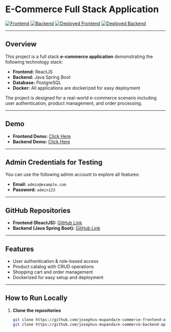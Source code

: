 # E-Commerce Full Stack Application

[![Frontend](https://img.shields.io/badge/Frontend-ReactJS-blue)](https://github.com/josephus-mupanda/e-commerce-frontend-app)
[![Backend](https://img.shields.io/badge/Backend-Spring%20Boot-green)](https://github.com/josephus-mupanda/e-commerce-backend-app)
[![Deployed Frontend](https://img.shields.io/badge/Frontend%20Demo-Vercel-orange)](https://e-commerce-frontend-react-js-pearl.vercel.app/)
[![Deployed Backend](https://img.shields.io/badge/Backend%20Demo-Render-orange)](https://e-commerce-backend-spring-boot.onrender.com)

---

## Overview

This project is a full stack **e-commerce application** demonstrating the following technology stack:

- **Frontend:** ReactJS  
- **Backend:** Java Spring Boot  
- **Database:** PostgreSQL
- **Docker:** All applications are dockerized for easy deployment

The project is designed for a real-world e-commerce scenario including user authentication, product management, and order processing.

---

## Demo

- **Frontend Demo:** [Click Here](https://e-commerce-frontend-react-js-pearl.vercel.app/)  
- **Backend Demo:** [Click Here](https://e-commerce-backend-spring-boot.onrender.com)

---

## Admin Credentials for Testing

You can use the following admin account to explore all features:

- **Email:** `admin@example.com`  
- **Password:** `admin123`

---

## GitHub Repositories

- **Frontend (ReactJS):** [GitHub Link](https://github.com/josephus-mupanda/e-commerce-frontend-app)  
- **Backend (Java Spring Boot):** [GitHub Link](https://github.com/josephus-mupanda/e-commerce-backend-app)

---

## Features

- User authentication & role-based access  
- Product catalog with CRUD operations  
- Shopping cart and order management  
- Dockerized for easy setup and deployment

---

## How to Run Locally

1. **Clone the repositories**
   ```bash
   git clone https://github.com/josephus-mupanda/e-commerce-frontend-app.git
   git clone https://github.com/josephus-mupanda/e-commerce-backend-app.git
